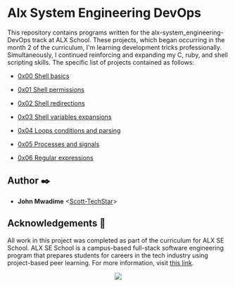 
# Alx System Engineering DevOps

This repository contains programs written for the alx-system_engineering-DevOps
track at ALX School. These projects, which began occurring in the month
2 of the curriculum, I'm learning development tricks professionally.
Simultaneously, I continued reinforcing and expanding my C, ruby, and shell
scripting skills. The specific list of projects contained as follows:

* [0x00 Shell basics](./0x00-shell_basics)

* [0x01 Shell permissions](./0x01-shell_permissions)

* [0x02 Shell redirections](./0x02-shell_redirections)

* [0x03 Shell variables expansions](./0x03-shell_variables_expansions)
  
* [0x04 Loops conditions and parsing](./0x04-loops_conditions_and_parsing)

* [0x05 Processes and signals](./0x05-processes_and_signals)

* [0x06 Regular expressions](./0x06-regular_expressions)


## Author :black_nib:

* **John Mwadime** <[Scott-TechStar](https://github.com/Scott-TechStar)>

## Acknowledgements :pray:

All work in this project was completed as part of the curriculum for ALX SE School. ALX SE School is a campus-based full-stack software
engineering program that prepares students for careers in the tech industry
using project-based peer learning. For more information, visit
[this link](https://www.alxafrica.com/).


<p align="center">
  <img src="https://www.alxafrica.com/wp-content/uploads/2022/12/logo-white.svg">
</p>


